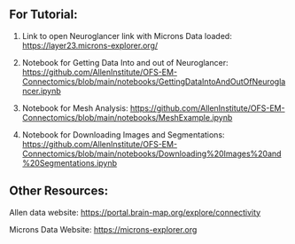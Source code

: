 

<h2>For Tutorial:</h2>

1. Link to open Neuroglancer link with Microns Data loaded: https://layer23.microns-explorer.org/

2. Notebook for Getting Data Into and out of Neuroglancer: https://github.com/AllenInstitute/OFS-EM-Connectomics/blob/main/notebooks/GettingDataIntoAndOutOfNeuroglancer.ipynb

3. Notebook for Mesh Analysis: https://github.com/AllenInstitute/OFS-EM-Connectomics/blob/main/notebooks/MeshExample.ipynb

4. Notebook for Downloading Images and Segmentations: https://github.com/AllenInstitute/OFS-EM-Connectomics/blob/main/notebooks/Downloading%20Images%20and%20Segmentations.ipynb


<h2>Other Resources:</h2>

Allen data website:  https://portal.brain-map.org/explore/connectivity

Microns Data Website:         https://microns-explorer.org